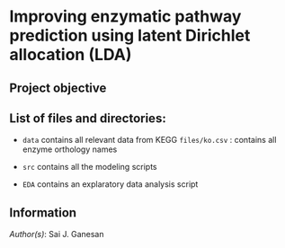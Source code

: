 # Improving enzymatic pathway prediction using latent Dirichlet allocation (LDA)

## Project objective 


## List of files and directories:

- `data`   	 contains all relevant data from KEGG
   `files/ko.csv` : contains all enzyme orthology names

- `src`	     contains all the modeling scripts 

- `EDA`	     contains an explaratory data analysis script 


## Information

_Author(s)_: Sai J. Ganesan
